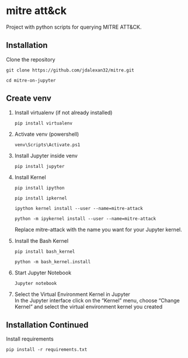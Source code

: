 # mitre att&ck  
Project with python scripts for querying MITRE ATT&CK.  

## Installation  
Clone the repository  
```
git clone https://github.com/jdalexan32/mitre.git   
```
```
cd mitre-on-jupyter   
```

## Create venv   
1. Install virtualenv (if not already installed)   
   ```
   pip install virtualenv
   ```   
2. Activate venv (powershell)
   ```
   venv\Scripts\Activate.ps1
   ```
3. Install Jupyter inside venv
   ```
   pip install jupyter
   ```
4. Install Kernel  
   ```
   pip install ipython
   ```
   ```
   pip install ipkernel
   ```  
   ```
   ipython kernel install --user --name=mitre-attack
   ```  
   ```
   python -m ipykernel install --user --name=mitre-attack
   ```  

   Replace mitre-attack with the name you want for your Jupyter kernel.
       
6. Install the Bash Kernel  
   ```
   pip install bash_kernel
   ```
   ```
   python -m bash_kernel.install
   ```
   
7. Start Jupyter Notebook  
   ```
   Jupyter notebook
   ```
   
8. Select the Virtual Environment Kernel in Jupyter  
   In the Jupyter interface click on the “Kernel” menu, choose “Change Kernel” and select the virtual environment kernel you created 

 
## Installation Continued ##   
Install requirements   
```
pip install -r requirements.txt
```
